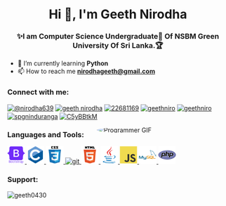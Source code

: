<h1 align="center">Hi 👋, I'm Geeth Nirodha</h1>
<h3 align="center">✨I am Computer Science Undergraduate🎉 Of NSBM Green University Of Sri Lanka.🏆</h3>

- 🌱 I’m currently learning **Python**
- 📫 How to reach me **nirodhageeth@gmail.com**
<h3 align="left">Connect with me:</h3>
<p align="left">
<a href="https://twitter.com/@nirodha639" target="blank"><img align="center" src="https://raw.githubusercontent.com/rahuldkjain/github-profile-readme-generator/master/src/images/icons/Social/twitter.svg" alt="@nirodha639" height="30" width="40" /></a>
<a href="https://linkedin.com/in/geeth nirodha" target="blank"><img align="center" src="https://raw.githubusercontent.com/rahuldkjain/github-profile-readme-generator/master/src/images/icons/Social/linked-in-alt.svg" alt="geeth nirodha" height="30" width="40" /></a>
<a href="https://stackoverflow.com/users/22681169" target="blank"><img align="center" src="https://raw.githubusercontent.com/rahuldkjain/github-profile-readme-generator/master/src/images/icons/Social/stack-overflow.svg" alt="22681169" height="30" width="40" /></a>
<a href="https://fb.com/geethniro" target="blank"><img align="center" src="https://raw.githubusercontent.com/rahuldkjain/github-profile-readme-generator/master/src/images/icons/Social/facebook.svg" alt="geethniro" height="30" width="40" /></a>
<a href="https://instagram.com/geethniro" target="blank"><img align="center" src="https://raw.githubusercontent.com/rahuldkjain/github-profile-readme-generator/master/src/images/icons/Social/instagram.svg" alt="geethniro" height="30" width="40" /></a>
<a href="https://www.hackerrank.com/spgninduranga" target="blank"><img align="center" src="https://raw.githubusercontent.com/rahuldkjain/github-profile-readme-generator/master/src/images/icons/Social/hackerrank.svg" alt="spgninduranga" height="30" width="40" /></a>
<a href="https://discord.gg/C5yBBtkM" target="blank"><img align="center" src="https://raw.githubusercontent.com/rahuldkjain/github-profile-readme-generator/master/src/images/icons/Social/discord.svg" alt="C5yBBtkM" height="30" width="40" /></a>
</p>
<img src="https://cdn.dribbble.com/users/1162077/screenshots/3848914/programmer.gif" alt="Programmer GIF" width="300" style="border-radius: 50%;" align="right" />


<h3 align="left">Languages and Tools:</h3>
<p align="left"> <a href="https://getbootstrap.com" target="_blank" rel="noreferrer"> <img src="https://raw.githubusercontent.com/devicons/devicon/master/icons/bootstrap/bootstrap-plain-wordmark.svg" alt="bootstrap" width="40" height="40"/> </a> <a href="https://www.cprogramming.com/" target="_blank" rel="noreferrer"> <img src="https://raw.githubusercontent.com/devicons/devicon/master/icons/c/c-original.svg" alt="c" width="40" height="40"/> </a> <a href="https://www.w3schools.com/css/" target="_blank" rel="noreferrer"> <img src="https://raw.githubusercontent.com/devicons/devicon/master/icons/css3/css3-original-wordmark.svg" alt="css3" width="40" height="40"/> </a> <a href="https://git-scm.com/" target="_blank" rel="noreferrer"> <img src="https://www.vectorlogo.zone/logos/git-scm/git-scm-icon.svg" alt="git" width="40" height="40"/> </a> <a href="https://www.w3.org/html/" target="_blank" rel="noreferrer"> <img src="https://raw.githubusercontent.com/devicons/devicon/master/icons/html5/html5-original-wordmark.svg" alt="html5" width="40" height="40"/> </a> <a href="https://www.java.com" target="_blank" rel="noreferrer"> <img src="https://raw.githubusercontent.com/devicons/devicon/master/icons/java/java-original.svg" alt="java" width="40" height="40"/> </a> <a href="https://developer.mozilla.org/en-US/docs/Web/JavaScript" target="_blank" rel="noreferrer"> <img src="https://raw.githubusercontent.com/devicons/devicon/master/icons/javascript/javascript-original.svg" alt="javascript" width="40" height="40"/> </a> <a href="https://www.mysql.com/" target="_blank" rel="noreferrer"> <img src="https://raw.githubusercontent.com/devicons/devicon/master/icons/mysql/mysql-original-wordmark.svg" alt="mysql" width="40" height="40"/> </a> <a href="https://www.php.net" target="_blank" rel="noreferrer"> <img src="https://raw.githubusercontent.com/devicons/devicon/master/icons/php/php-original.svg" alt="php" width="40" height="40"/> </a> </p>

<h3 align="left">Support:</h3>
<p><a href="https://www.buymeacoffee.com/geeth0430"> <img align="left" src="https://cdn.buymeacoffee.com/buttons/v2/default-yellow.png" height="50" width="210" alt="geeth0430" /></a></p><br><br>

